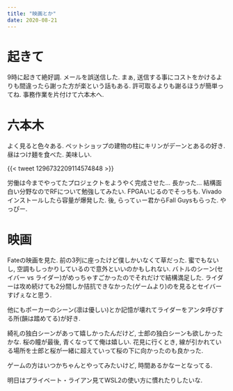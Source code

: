 ```yaml
---
title: "映画とか"
date: 2020-08-21
---
```


# 起きて
9時に起きて絶好調. メールを誤送信した. まぁ, 送信する事にコストをかけるよりも間違ったら謝った方が楽という話もある. 許可取るよりも謝るほうが簡単ってね. 事務作業を片付けて六本木へ.

# 六本木
よく見ると色々ある. ペットショップの建物の柱にキリンがデーンとあるの好き.
昼はつけ麺を食べた. 美味しい.

{{< tweet 1296732209114574848 >}}

労働は今までやってたプロジェクトをようやく完成させた... 長かった... 結構面白い分野なのでRFについて勉強してみたい. FPGAいじるのでそっちも. Vivadoインストールしたら容量が爆発した. 後, らってぃー君からFall Guysもらった. やっぴー.

# 映画
Fateの映画を見た. 前の3列に座ったけど僕しかいなくて草だった. 蜜でもないし, 空調もしっかりしているので意外といいのかもしれない. バトルのシーン(セイバー vs ライダー)がめっちゃすごかったのでそれだけで結構満足した. ライダーは攻め続けても2分間しか拮抗できなかった(ゲームより)のを見るとセイバーすげぇなと思う. 

他にもポーカーのシーン(凛は優しい)とか記憶が壊れてライダーをアンタ呼びする所(韻は踏めてる)が好き.

綺礼の独白シーンがあって嬉しかったんだけど, 士郎の独白シーンも欲しかったかな. 桜の瞳が最後, 青くなってて俺は嬉しい. 花見に行くとき, 線が引かれている場所を士郎と桜が一緒に超えていって桜の下に向かったのも良かった.

ゲームの方はいつかちゃんとやってみたいけど, 時間あるかなーとなってる.

明日はプライベート・ライアン見てWSL2の使い方に慣れたりしたいな.